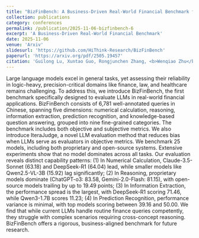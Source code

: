 ```yaml
---
title: "BizFinBench: A Business-Driven Real-World Financial Benchmark for Evaluating LLMs"
collection: publications
category: conferences
permalink: /publication/2025-11-06-bizfinbench-6
excerpt: 'A Business-Driven Real-World Financial Benchmark'
date: 2025-11-06
venue: 'Arxiv'
slidesurl: 'https://github.com/HiThink-Research/BizFinBench'
paperurl: 'https://arxiv.org/pdf/2505.19457'
citation: 'Guilong Lu, Xuntao Guo, Rongjunchen Zhang, <b>Wenqiao Zhu</b>, and Ji Liu. (2025). &quot;BizFinBench: A Business-Driven Real-World Financial Benchmark for Evaluating LLMs&quot; In <i>Arxiv</i>'
---
```


Large language models excel in general tasks, yet assessing their reliability in logic-heavy, precision-critical domains like finance, law, and healthcare remains challenging. To address this, we introduce BizFinBench, the first benchmark specifically designed to evaluate LLMs in real-world financial applications. BizFinBench consists of 6,781 well-annotated queries in Chinese, spanning five dimensions: numerical calculation, reasoning, information extraction, prediction recognition, and knowledge-based question answering, grouped into nine fine-grained categories. The benchmark includes both objective and subjective metrics. We also introduce IteraJudge, a novel LLM evaluation method that reduces bias when LLMs serve as evaluators in objective metrics. We benchmark 25 models, including both proprietary and open-source systems. Extensive experiments show that no model dominates across all tasks. Our evaluation reveals distinct capability patterns: (1) In Numerical Calculation, Claude-3.5-Sonnet (63.18) and DeepSeek-R1 (64.04) lead, while smaller models like Qwen2.5-VL-3B (15.92) lag significantly; (2) In Reasoning, proprietary models dominate (ChatGPT-o3: 83.58, Gemini-2.0-Flash: 81.15), with open-source models trailing by up to 19.49 points; (3) In Information Extraction, the performance spread is the largest, with DeepSeek-R1 scoring 71.46, while Qwen3-1.7B scores 11.23; (4) In Prediction Recognition, performance variance is minimal, with top models scoring between 39.16 and 50.00. We find that while current LLMs handle routine finance queries competently, they struggle with complex scenarios requiring cross-concept reasoning. BizFinBench offers a rigorous, business-aligned benchmark for future research. 
